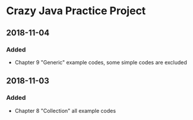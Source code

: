 # Crazy Java Practice Project #

## 2018-11-04 ##
### Added ###
- Chapter 9 "Generic" example codes, some simple codes are excluded

## 2018-11-03 ##
### Added ###
- Chapter 8 "Collection" all example codes